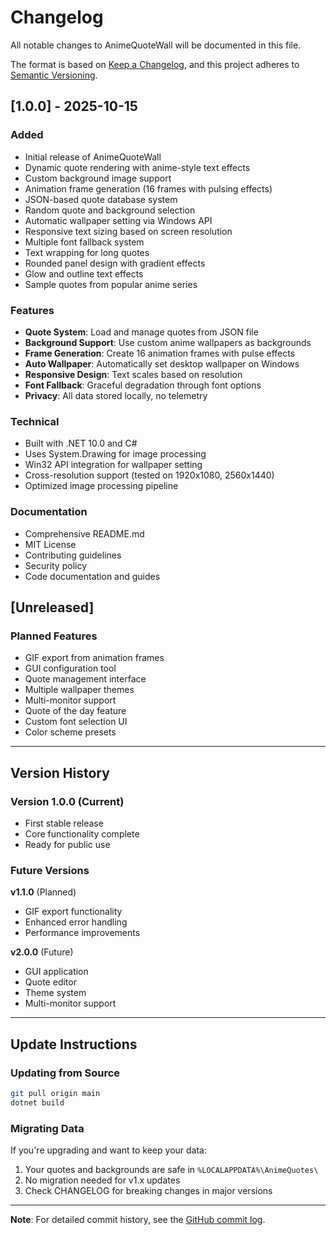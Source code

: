 # Changelog

All notable changes to AnimeQuoteWall will be documented in this file.

The format is based on [Keep a Changelog](https://keepachangelog.com/en/1.0.0/),
and this project adheres to [Semantic Versioning](https://semver.org/spec/v2.0.0.html).

## [1.0.0] - 2025-10-15

### Added
- Initial release of AnimeQuoteWall
- Dynamic quote rendering with anime-style text effects
- Custom background image support
- Animation frame generation (16 frames with pulsing effects)
- JSON-based quote database system
- Random quote and background selection
- Automatic wallpaper setting via Windows API
- Responsive text sizing based on screen resolution
- Multiple font fallback system
- Text wrapping for long quotes
- Rounded panel design with gradient effects
- Glow and outline text effects
- Sample quotes from popular anime series

### Features
- **Quote System**: Load and manage quotes from JSON file
- **Background Support**: Use custom anime wallpapers as backgrounds
- **Frame Generation**: Create 16 animation frames with pulse effects
- **Auto Wallpaper**: Automatically set desktop wallpaper on Windows
- **Responsive Design**: Text scales based on resolution
- **Font Fallback**: Graceful degradation through font options
- **Privacy**: All data stored locally, no telemetry

### Technical
- Built with .NET 10.0 and C#
- Uses System.Drawing for image processing
- Win32 API integration for wallpaper setting
- Cross-resolution support (tested on 1920x1080, 2560x1440)
- Optimized image processing pipeline

### Documentation
- Comprehensive README.md
- MIT License
- Contributing guidelines
- Security policy
- Code documentation and guides

## [Unreleased]

### Planned Features
- GIF export from animation frames
- GUI configuration tool
- Quote management interface
- Multiple wallpaper themes
- Multi-monitor support
- Quote of the day feature
- Custom font selection UI
- Color scheme presets

---

## Version History

### Version 1.0.0 (Current)
- First stable release
- Core functionality complete
- Ready for public use

### Future Versions

**v1.1.0** (Planned)
- GIF export functionality
- Enhanced error handling
- Performance improvements

**v2.0.0** (Future)
- GUI application
- Quote editor
- Theme system
- Multi-monitor support

---

## Update Instructions

### Updating from Source

```bash
git pull origin main
dotnet build
```

### Migrating Data

If you're upgrading and want to keep your data:

1. Your quotes and backgrounds are safe in `%LOCALAPPDATA%\AnimeQuotes\`
2. No migration needed for v1.x updates
3. Check CHANGELOG for breaking changes in major versions

---

**Note**: For detailed commit history, see the [GitHub commit log](https://github.com/YOUR_USERNAME/AnimeQuoteWall/commits/main).
